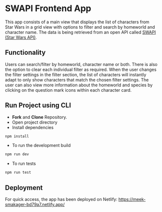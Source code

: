# SWAPI Frontend App
This app consists of a main view that displays the list of characters from Star Wars in a grid view with options to filter and search by homeworld and character name. The data is being retrieved from an open API called [SWAPI (Star Wars API)](https://swapi.dev/).

## Functionality
Users can search/filter by homeworld, character name or both. There is also the option to clear each individual filter as required. When the user changes the filter settings in the filter section, the list of characters will instantly adapt to only show characters that match the chosen filter settings. The user can also view more information about the homeworld and species by clicking on the question mark icons within each character card.

## Run Project using CLI

- **Fork** and **Clone** Repository.
- Open project directory
- Install dependencies

```bash
npm install
```

- To run the development build

```bash
npm run dev
```

- To run tests

```bash
npm run test
```

## Deployment
For quick access, the app has been deployed on Netlify: https://meek-smakager-bd79a7.netlify.app/
